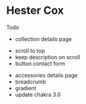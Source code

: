 # Hester Cox

Todo

- collection details page

* scroll to top
* keep description on scroll
* button contact form

- accessories details page
- breadcrumb
- gradient
- update chakra 3.0
